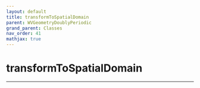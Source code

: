 ```yaml
---
layout: default
title: transformToSpatialDomain
parent: WVGeometryDoublyPeriodic
grand_parent: Classes
nav_order: 41
mathjax: true
---
```


#  transformToSpatialDomain




---

